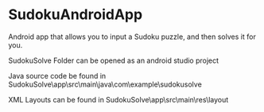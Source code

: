 # SudokuAndroidApp
Android app that allows you to input a Sudoku puzzle, and then solves it for you.

SudokuSolve Folder can be opened as an android studio project


Java source code be found in SudokuSolve\app\src\main\java\com\example\sudokusolve

XML Layouts can be found in SudokuSolve\app\src\main\res\layout
